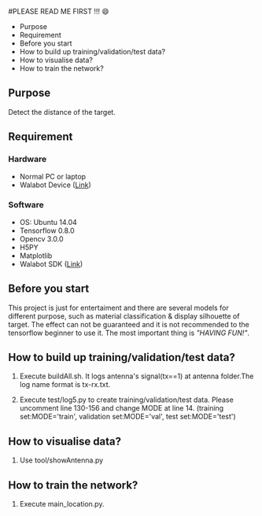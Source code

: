 #PLEASE READ ME FIRST !!! :smile:

* Purpose
* Requirement
* Before you start
* How to build up training/validation/test data?
* How to visualise data?
* How to train the network?

## Purpose
Detect the distance of the target.

## Requirement
### Hardware
* Normal PC or laptop
* Walabot Device ([Link](http://walabot.com/))

### Software
* OS: Ubuntu 14.04
* Tensorflow 0.8.0
* Opencv 3.0.0
* H5PY
* Matplotlib
* Walabot SDK ([Link](http://www.walabot.com/getting-started))

## Before you start
This project is just for entertaiment and there are several models for different purpose, such as material classification & display silhouette of target. The effect can not be guaranteed and it is not recommended to the tensorflow beginner to use it. The most important thing is *"HAVING FUN!"*.

## How to build up training/validation/test data?

1. Execute buildAll.sh. It logs antenna's signal(tx==1) at antenna folder.The log name format is tx-rx.txt.

2. Execute test/log5.py to create training/validation/test data. Please uncomment line 130-156 and change MODE at line 14. (training set:MODE='train', validation set:MODE='val', test set:MODE='test')

## How to visualise data?

1. Use tool/showAntenna.py

## How to train the network?

1. Execute main_location.py.
